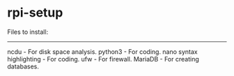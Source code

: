 # rpi-setup

Files to install:
*****************
ncdu - For disk space analysis.
python3 - For coding.
nano syntax highlighting - For coding.
ufw - For firewall.
MariaDB - For creating databases.
